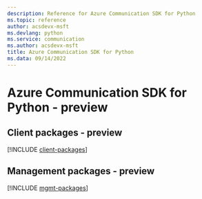 ```yaml
---
description: Reference for Azure Communication SDK for Python
ms.topic: reference
author: acsdevx-msft
ms.devlang: python
ms.service: communication
ms.author: acsdevx-msft
title: Azure Communication SDK for Python
ms.data: 09/14/2022
---
```

# Azure Communication SDK for Python - preview

## Client packages - preview
[!INCLUDE [client-packages](communication-client-index.md)]
## Management packages - preview
[!INCLUDE [mgmt-packages](communication-mgmt-index.md)]
